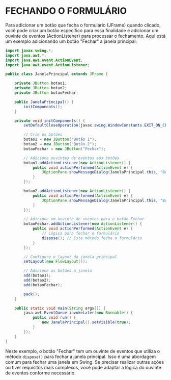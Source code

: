 # FECHANDO O FORMULÁRIO
Para adicionar um botão que fecha o formulário (JFrame) quando clicado, você pode criar um botão específico para essa finalidade e adicionar um ouvinte de eventos (ActionListener) para processar o fechamento. Aqui está um exemplo adicionando um botão "Fechar" à janela principal:

```java
import javax.swing.*;
import java.awt.*;
import java.awt.event.ActionEvent;
import java.awt.event.ActionListener;

public class JanelaPrincipal extends JFrame {

    private JButton botao1;
    private JButton botao2;
    private JButton botaoFechar;

    public JanelaPrincipal() {
        initComponents();
    }

    private void initComponents() {
        setDefaultCloseOperation(javax.swing.WindowConstants.EXIT_ON_CLOSE);

        // Crie os botões
        botao1 = new JButton("Botão 1");
        botao2 = new JButton("Botão 2");
        botaoFechar = new JButton("Fechar");

        // Adicione ouvintes de eventos aos botões
        botao1.addActionListener(new ActionListener() {
            public void actionPerformed(ActionEvent e) {
                JOptionPane.showMessageDialog(JanelaPrincipal.this, "Botão 1 clicado!");
            }
        });

        botao2.addActionListener(new ActionListener() {
            public void actionPerformed(ActionEvent e) {
                JOptionPane.showMessageDialog(JanelaPrincipal.this, "Botão 2 clicado!");
            }
        });

        // Adicione um ouvinte de eventos para o botão Fechar
        botaoFechar.addActionListener(new ActionListener() {
            public void actionPerformed(ActionEvent e) {
                // Lógica para fechar o formulário
                dispose(); // Este método fecha o formulário
            }
        });

        // Configure o layout da janela principal
        setLayout(new FlowLayout());

        // Adicione os botões à janela
        add(botao1);
        add(botao2);
        add(botaoFechar);

        pack();
    }

    public static void main(String args[]) {
        java.awt.EventQueue.invokeLater(new Runnable() {
            public void run() {
                new JanelaPrincipal().setVisible(true);
            }
        });
    }
}
```

Neste exemplo, o botão "Fechar" tem um ouvinte de eventos que utiliza o método `dispose()` para fechar a janela principal. Isso é uma abordagem comum para fechar uma janela em Swing. Se precisar realizar outras ações ou tiver requisitos mais complexos, você pode adaptar a lógica do ouvinte de eventos conforme necessário.